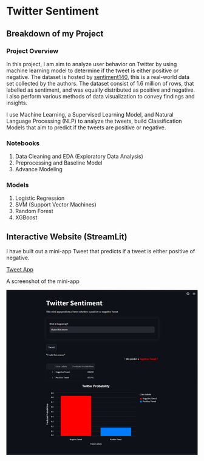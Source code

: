 # Twitter Sentiment 

## Breakdown of my Project

### Project Overview

In this project, I am aim to analyze user behavior on Twitter by using machine learning model to determine if the tweet is either positive or negative. The dataset is hosted by <a href="http://help.sentiment140.com/for-students/">sentiment140</a>, this is a real-world data set collected by the authors. The dataset consist of 1.6 million of rows, that labelled as sentiment, and was equally distributed as positive and negative. I also perform various methods of data visualization to convey findings and insights.

I use Machine Learning, a Supervised Learning Model, and Natural Language Processing (NLP) to analyze the tweets, build Classification Models that aim to predict if the tweets are positive or negative.

### Notebooks

1. Data Cleaning and EDA (Exploratory Data Analysis)
2. Preprocessing and Baseline Model
3. Advance Modeling

### Models

1. Logistic Regression
2. SVM (Support Vector Machines)
3. Random Forest
4. XGBoost

## Interactive Website (StreamLit)

I have built out a mini-app Tweet that predicts if a tweet is either positive of negative.

<a href="https://twitter-sentimentapp.streamlit.app/"> Tweet App</a>

A screenshot of the mini-app

<img src="images/twitter_sentiment_screenshot.png" width="600" height="auto" title="Twitter Senitment Mini-app" alt="Streamlit Mini-app Twitter Sentiment" />

